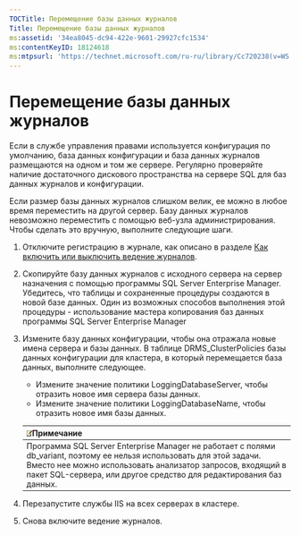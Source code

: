 ```yaml
---
TOCTitle: Перемещение базы данных журналов
Title: Перемещение базы данных журналов
ms:assetid: '34ea8045-dc94-422e-9601-29927cfc1534'
ms:contentKeyID: 18124618
ms:mtpsurl: 'https://technet.microsoft.com/ru-ru/library/Cc720238(v=WS.10)'
---
```


Перемещение базы данных журналов
================================

Если в службе управления правами используется конфигурация по умолчанию, база данных конфигурации и база данных журналов размещаются на одном и том же сервере. Регулярно проверяйте наличие достаточного дискового пространства на сервере SQL для баз данных журналов и конфигурации.

Если размер базы данных журналов слишком велик, ее можно в любое время переместить на другой сервер. Базу данных журналов невозможно переместить с помощью веб-узла администрирования. Чтобы сделать это вручную, выполните следующие шаги.

1.  Отключите регистрацию в журнале, как описано в разделе [Как включить или выключить ведение журналов](https://technet.microsoft.com/8e672f95-566f-4070-9a2a-2f70f087148f).
2.  Скопируйте базу данных журналов с исходного сервера на сервер назначения с помощью программы SQL Server Enterprise Manager. Убедитесь, что таблицы и сохраненные процедуры создаются в новой базе данных. Один из возможных способов выполнения этой процедуры - использование мастера копирования баз данных программы SQL Server Enterprise Manager
3.  Измените базу данных конфигурации, чтобы она отражала новые имена сервера и базы данных. В таблице DRMS\_ClusterPolicies базы данных конфигурации для кластера, в который перемещается база данных, выполните следующее.
    -   Измените значение политики LoggingDatabaseServer, чтобы отразить новое имя сервера базы данных.
    -   Измените значение политики LoggingDatabaseName, чтобы отразить новое имя базы данных.

    | ![](/security-updates/images/Cc720238.note(WS.10).gif)Примечание                                                                                                                                                                                   |
    |---------------------------------------------------------------------------------------------------------------------------------------------------------------------------------------------------------------------------------------------------------------|
    | Программа SQL Server Enterprise Manager не работает с полями db\_variant, поэтому ее нельзя использовать для этой задачи. Вместо нее можно использовать анализатор запросов, входящий в пакет SQL-сервера, или другое средство для редактирования баз данных. |

4.  Перезапустите службы IIS на всех серверах в кластере.
5.  Снова включите ведение журналов.
